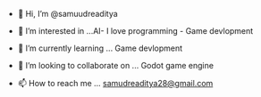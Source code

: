 - 👋 Hi, I’m @samuudreaditya
- 👀 I’m interested in ...AI- I love programming - Game devlopment
- 🌱 I’m currently learning ... Game devlopment 
- 💞️ I’m looking to collaborate on ... Godot game engine

- 📫 How to reach me ... samudreaditya28@gmail.com

<!---
samuudreaditya/samuudreaditya is a ✨ special ✨ repository because its `README.md` (this file) appears on your GitHub profile.
You can click the Preview link to take a look at your changes.
--->
